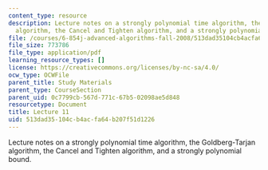 ```yaml
---
content_type: resource
description: Lecture notes on a strongly polynomial time algorithm, the Goldberg-Tarjan
  algorithm, the Cancel and Tighten algorithm, and a strongly polynomial bound.
file: /courses/6-854j-advanced-algorithms-fall-2008/513dad35104cb4acfa64b207f51d1226_lect10_22.pdf
file_size: 773786
file_type: application/pdf
learning_resource_types: []
license: https://creativecommons.org/licenses/by-nc-sa/4.0/
ocw_type: OCWFile
parent_title: Study Materials
parent_type: CourseSection
parent_uid: 0c7799cb-567d-771c-67b5-02098ae5d848
resourcetype: Document
title: Lecture 11
uid: 513dad35-104c-b4ac-fa64-b207f51d1226
---
```

Lecture notes on a strongly polynomial time algorithm, the Goldberg-Tarjan algorithm, the Cancel and Tighten algorithm, and a strongly polynomial bound.